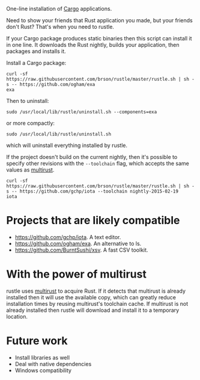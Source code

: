 One-line installation of [Cargo] applications.

Need to show your friends that Rust application you made, but your
friends don't Rust? That's when you need to rustle.

If your Cargo package produces static binaries then this script can
install it in one line. It downloads the Rust nightly, builds your
application, then packages and installs it.

Install a Cargo package:

    curl -sf https://raw.githubusercontent.com/brson/rustle/master/rustle.sh | sh -s -- https://github.com/ogham/exa
    exa

Then to uninstall:

    sudo /usr/local/lib/rustle/uninstall.sh --components=exa

or more compactly:

    sudo /usr/local/lib/rustle/uninstall.sh

which will uninstall everything installed by rustle.

If the project doesn't build on the current nightly, then it's
possible to specify other revisions with the `--toolchain` flag,
which accepts the same values as [multirust].

    curl -sf https://raw.githubusercontent.com/brson/rustle/master/rustle.sh | sh -s -- https://github.com/gchp/iota --toolchain nightly-2015-02-19
    iota

[Cargo]: https://github.com/rust-lang/cargo
[multirust]: https://github.com/brson/multirust

# Projects that are likely compatible

* https://github.com/gchp/iota. A text editor.
* https://github.com/ogham/exa. An alternative to ls.
* https://github.com/BurntSushi/xsv. A fast CSV toolkit.

# With the power of multirust

rustle uses [multirust] to acquire Rust. If it detects that multirust
is already installed then it will use the available copy, which can
greatly reduce installation times by reusing multirust's toolchain
cache. If multirust is not already installed then rustle will download
and install it to a temporary location.

[multirust]: https://github.com/brson/multirust

# Future work

* Install libraries as well
* Deal with native dependencies
* Windows compatibility
